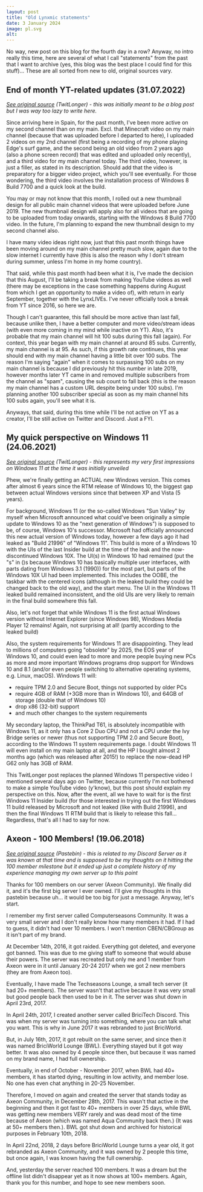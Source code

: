 ```yaml
---
layout: post
title: "Old Lynxmic statements"
date: 3 January 2024
image: pl.svg
alt:
---
```

No way, new post on this blog for the fourth day in a row? Anyway, no intro really this time, here are several of what I call "statements" from the past that I want to archive (yes, this blog was the best place I could find for this stuff)... These are all sorted from new to old, original sources vary.

## End of month YT-related updates (31.07.2022)
*[See original source][1] (TwitLonger) - this was initially meant to be a blog post but I was way too lazy to write here.*

Since arriving here in Spain, for the past month, I've been more active on my second channel than on my main. Excl. that Minecraft video on my main channel (because that was uploaded before I departed to here), I uploaded 2 videos on my 2nd channel (first being a recording of my phone playing Edge's surf game, and the second being an old video from 2 years ago (also a phone screen record) that was edited and uploaded only recently), and a third video for my main channel today. The third video, however, is just a filler, as stated in its description. Should add that the video is preparatory for a bigger video project, which you'll see eventually. For those wondering, the third video involves the installation process of Windows 8 Build 7700 and a quick look at the build.

You may or may not know that this month, I rolled out a new thumbnail design for all public main channel videos that were uploaded before June 2019. The new thumbnail design will apply also for all videos that are going to be uploaded from today onwards, starting with the Windows 8 Build 7700 video. In the future, I'm planning to expand the new thumbnail design to my second channel also.

I have many video ideas right now, just that this past month things have been moving around on my main channel pretty much slow, again due to the slow internet I currently have (this is also the reason why I don't stream during summer, unless I'm home in my home country).

That said, while this past month had been what it is, I've made the decision that this August, I'll be taking a break from making YouTube videos as well (there may be exceptions in the case something happens during August from which I get an opportunity to make a video of), with return in early September, together with the LynxLIVEs. I've never officially took a break from YT since 2016, so here we are.

Though I can't guarantee, this fall should be more active than last fall, because unlike then, I have a better computer and more video/stream ideas (with even more coming in my mind while inactive on YT). Also, it's probable that my main channel will hit 100 subs during this fall (again). For context, this year began with my main channel at around 85 subs. Currently, my main channel is at 95. As such, if this growth rate continues, this year should end with my main channel having a little bit over 100 subs. The reason I'm saying "again" when it comes to surpassing 100 subs on my main channel is because I did previously hit this number in late 2019, however months later YT came in and removed multiple subscribers from the channel as "spam", causing the sub count to fall back (this is the reason my main channel has a custom URL despite being under 100 subs). I'm planning another 100 subscriber special as soon as my main channel hits 100 subs again, you'll see what it is.

Anyways, that said, during this time while I'll be not active on YT as a creator, I'll be still active on Twitter and Discord. Just a FYI.

## My quick perspective on Windows 11 (24.06.2021)
*[See original source][2] (TwitLonger) - this represents my very first impressions on Windows 11 at the time it was initially unveiled*

Phew, we're finally getting an ACTUAL new Windows version. This comes after almost 6 years since the RTM release of Windows 10, the biggest gap between actual Windows versions since that between XP and Vista (5 years).

For background, Windows 11 (or the so-called Windows "Sun Valley" by myself when Microsoft announced what could've been originally a simple update to Windows 10 as the "next generation of Windows") is supposed to be, of course, Windows 10's successor. Microsoft had officially announced this new actual version of Windows today, however a few days ago it had leaked as "Build 21996" of "Windows 11". This build is more of a Windows 10 with the UIs of the last Insider build at the time of the leak and the now-discontinued Windows 10X. The UI(s) in Windows 10 had remained (put the "s" in ()s because Windows 10 has basically multiple user interfaces, with parts dating from Windows 3.1 (1990)) for the most part, but parts of the Windows 10X UI had been implemented. This includes the OOBE, the taskbar with the centered icons (although in the leaked build they could be changed back to the old way), and the start menu. The UI in the Windows 11 leaked build remained inconsistent, and the old UIs are very likely to remain in the final build somewhere this fall.

Also, let's not forget that while Windows 11 is the first actual Windows version without Internet Explorer (since Windows 98), Windows Media Player 12 remains! Again, not surprising at all! (partly according to the leaked build)

Also, the system requirements for Windows 11 are disappointing. They lead to millions of computers going "obsolete" by 2025, the EOS year of Windows 10, and could even lead to more and more people buying new PCs as more and more important Windows programs drop support for Windows 10 and 8.1 (and/or even people switching to alternative operating systems, e.g. Linux, macOS). Windows 11 will:

- require TPM 2.0 and Secure Boot, things not supported by older PCs
- require 4GB of RAM (+3GB more than in Windows 10), and 64GB of storage (double that of Windows 10)
- drop x86 (32-bit) support
- and much other changes to the system requirements

My secondary laptop, the ThinkPad T61, is absolutely incompatible with Windows 11, as it only has a Core 2 Duo CPU and not a CPU under the Ivy Bridge series or newer (thus not supporting TPM 2.0 and Secure Boot), according to the Windows 11 system requirements page. I doubt Windows 11 will even install on my main laptop at all, and the HP I bought almost 2 months ago (which was released after 2015!) to replace the now-dead HP G62 only has 3GB of RAM.

This TwitLonger post replaces the planned Windows 11 perspective video I mentioned several days ago on Twitter, because currently I'm not bothered to make a simple YouTube video (y'know), but this post should explain my perspective on this. Now, after the event, all we have to wait for is the first Windows 11 Insider build (for those interested in trying out the first Windows 11 build released by Microsoft and not leaked (like with Build 21996), and then the final Windows 11 RTM build that is likely to release this fall... Regardless, that's all I had to say for now.

## Axeon - 100 Members! (19.06.2018)
*[See original source][3] (Pastebin) - this is related to my Discord Server as it was known at that time and is supposed to be my thoughts on it hitting the 100 member milestone but it ended up just a complete history of my experience managing my own server up to this point*

Thanks for 100 members on our server (Axeon Community). We finally did it, and it's the first big server I ever owned. I'll give my thoughts in this pastebin because uh... it would be too big for just a message. Anyway, let's start.

I remember my first server called Computerseasons Community. It was a very small server and I don't really know how many members it had. If I had to guess, it didn't had over 10 members. I won't mention CBEN/CBGroup as it isn't part of my brand.

At December 14th, 2016, it got raided. Everything got deleted, and everyone got banned. This was due to me giving staff to someone that would abuse their powers. The server was recreated but only me and 1 member from Axeon were in it until January 20-24 2017 when we got 2 new members (they are from Axeon too).

Eventually, I have made The Techseasons Lounge, a small tech server (it had 20+ members). The server wasn't that active because it was very small but good people back then used to be in it. The server was shut down in April 23rd, 2017.

In April 24th, 2017, I created another server called BriciTech Discord. This was when my server was turning into something, where you can talk what you want. This is why in June 2017 it was rebranded to just BriciWorld.

But, in July 16th, 2017, it got rebuilt on the same server, and since then it was named BriciWorld Lounge (BWL). Everything stayed but it got way better. It was also owned by 4 people since then, but because it was named on my brand name, I had full ownership.

Eventually, in end of October - November 2017, when BWL had 40+ members, it has started dying, resulting in low activity, and member lose. No one has even chat anything in 20-25 November.

Therefore, I moved on again and created the server that stands today as Axeon Community, in December 28th, 2017. This wasn't that active in the beginning and then it got fast to 40+ members in over 25 days, while BWL was getting new members VERY rarely and was dead most of the time because of Axeon (which was named Aqua Community back then.) (It was at 50+ members then.). BWL got shut down and archived for historical purposes in February 10th, 2018.

In April 22nd, 2018, 2 days before BriciWorld Lounge turns a year old, it got rebranded as Axeon Community, and it was owned by 2 people this time, but once again, I was known having the full ownership.

And, yesterday the server reached 100 members. It was a dream but the offline list didn't disappear yet as it now shows at 100+ members. Again, thank you for this number, and hope to see new members soon.

[1]: https://www.twitlonger.com/show/n_1ss3jv2
[2]: https://www.twitlonger.com/show/n_1sro3ju
[3]: https://pastebin.com/MnKtdLwL